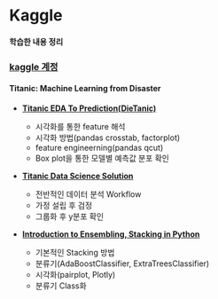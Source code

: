 # Kaggle

#### 학습한 내용 정리

### [kaggle 계정](https://www.kaggle.com/sunnight9507)

#### Titanic: Machine Learning from Disaster
- **[Titanic EDA To Prediction(DieTanic)](https://github.com/sunnight9507/Kaggle/blob/master/Titanic/Titanic%20EDA%20To%20Prediction(DieTanic).ipynb)**
  - 시각화를 통한 feature 해석
  - 시각화 방법(pandas crosstab, factorplot)
  - feature engineerning(pandas qcut)
  - Box plot을 통한 모델별 예측값 분포 확인

- **[Titanic Data Science Solution](https://github.com/sunnight9507/Kaggle/blob/master/Titanic/Titanic%20Data%20Science%20Solution.ipynb)**
  - 전반적인 데이터 분석 Workflow
  - 가정 설립 후 검정
  - 그룹화 후 y분포 확인
  
- **[Introduction to Ensembling, Stacking in Python](https://github.com/sunnight9507/Kaggle/blob/master/Titanic/Introduction%20to%20Ensembling%2C%20Stacking%20in%20Python.ipynb)**
  - 기본적인 Stacking 방법
  - 분류기(AdaBoostClassifier, ExtraTreesClassifier)
  - 시각화(pairplot, Plotly)
  - 분류기 Class화
